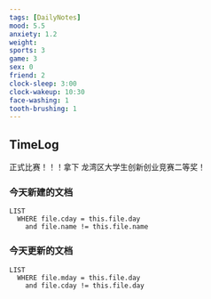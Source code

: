 ```yaml
---
tags: [DailyNotes]
mood: 5.5
anxiety: 1.2
weight:
sports: 3
game: 3
sex: 0
friend: 2
clock-sleep: 3:00
clock-wakeup: 10:30
face-washing: 1
tooth-brushing: 1
---
```


## TimeLog

正式比赛！！！拿下 龙湾区大学生创新创业竞赛二等奖！

### 今天新建的文档
```dataview
LIST 
  WHERE file.cday = this.file.day
    and file.name != this.file.name
```

### 今天更新的文档
```dataview
LIST
  WHERE file.mday = this.file.day
    and file.cday != this.file.day
```
